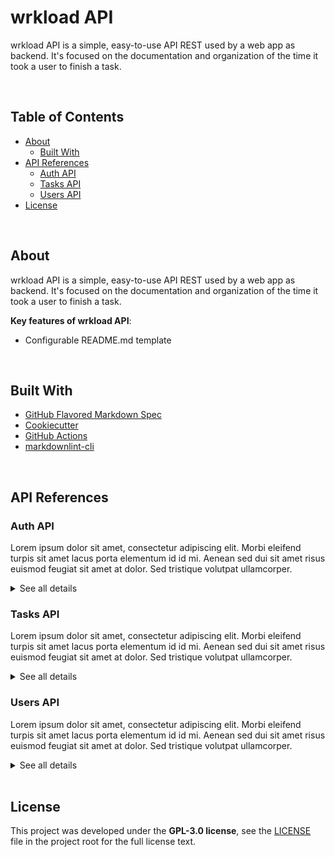 # wrkload API

wrkload API is a simple, easy-to-use API REST used by a web app as backend. It's focused on the documentation and organization of the time it took a user to finish a task.

<br>

## Table of Contents

- [About](#about)
  - [Built With](#built-with)
- [API References](#api-references)
  - [Auth API](#auth-api)
  - [Tasks API](#tasks-api)
  - [Users API](#users-api)
- [License](#license)

<br>

## About

wrkload API is a simple, easy-to-use API REST used by a web app as backend. It's focused on the documentation and organization of the time it took a user to finish a task.

**Key features of wrkload API**:

- Configurable README.md template

<br>

## Built With

- [GitHub Flavored Markdown Spec](https://github.github.com/gfm/)
- [Cookiecutter](https://github.com/cookiecutter/cookiecutter)
- [GitHub Actions](https://github.com/features/actions)
- [markdownlint-cli](https://github.com/igorshubovych/markdownlint-cli)

<br>

## API References

### Auth API

Lorem ipsum dolor sit amet, consectetur adipiscing elit. Morbi eleifend turpis sit amet lacus porta elementum id id mi. Aenean sed dui sit amet risus euismod feugiat sit amet at dolor. Sed tristique volutpat ullamcorper.

<details>
<summary>See all details</summary>

#### Register

```
  POST /api/v1/auth/register
```

| Request body | Type     | Required | Description                        |
| :----------- | :------- | :------- | :--------------------------------- |
| `username`   | `string` | `true`   | Name of the new user.              |
| `email`      | `string` | `true`   | Valid email of the new user.       |
| `avatar`     | `string` | `true`   | URL of image.                      |
| `password`   | `string` | `true`   | Password of at least 8 characters. |

<br>

#### Login

```
  POST /api/v1/auth/login
```

| Request body | Type     | Required | Description                        |
| :----------- | :------- | :------- | :--------------------------------- |
| `email`      | `string` | `true`   | Valid email of the new user.       |
| `password`   | `string` | `true`   | Password of at least 8 characters. |

<br>

#### Confirm account

##### Link with confirmation token sent by email.

```
  PATCH /api/v1/auth/confirm-account/${confirmation_token}
```

| Request parameters   | Type     | Required | Description                                                    |
| :------------------- | :------- | :------- | :------------------------------------------------------------- |
| `confirmation_token` | `string` | `true`   | Valid JWT token generated at registry and distributed by mail. |

<br>

#### Resend confirm account link

```
  POST /api/v1/auth/resend-confirm-account
```

| Request body | Type     | Required | Description                  |
| :----------- | :------- | :------- | :--------------------------- |
| `email`      | `string` | `true`   | Valid email of the new user. |

<br>

#### Change password

```
  PATCH /api/v1/auth/change-password
```

| HTTP Headers    | Type           | Required | Description                                              |
| :-------------- | :------------- | :------- | :------------------------------------------------------- |
| `Authorization` | `bearer token` | `true`   | Valid JWT token generated at login and stored in memory. |

| Request body   | Type     | Required | Description                        |
| :------------- | :------- | :------- | :--------------------------------- |
| `email`        | `string` | `true`   | Valid email of the new user.       |
| `old_password` | `string` | `true`   | Password of at least 8 characters. |
| `new_password` | `string` | `true`   | Password of at least 8 characters. |

<br>

#### Forgot password

```
  POST /api/v1/auth/forgot-password
```

| Request body | Type     | Required | Description                  |
| :----------- | :------- | :------- | :--------------------------- |
| `email`      | `string` | `true`   | Valid email of the new user. |

<br>

#### Reset password

```
  PATCH /api/v1/auth/reset-password/${uid}/${reset_password_token}
```

| Request parameters     | Type     | Required | Description                                           |
| :--------------------- | :------- | :------- | :---------------------------------------------------- |
| `uid`                  | `string` | `true`   | User ID.                                              |
| `reset_password_token` | `string` | `true`   | Valid JWT token generated at forgot password request. |

| Request body   | Type     | Required | Description                        |
| :------------- | :------- | :------- | :--------------------------------- |
| `new_password` | `string` | `true`   | Password of at least 8 characters. |

<br>

#### Logout

```
  GET /api/v1/auth/logout
```

| Cookies         | Type       | Required | Description                                                                                 |
| :-------------- | :--------- | :------- | :------------------------------------------------------------------------------------------ |
| `refresh_token` | `HttpOnly` | `true`   | Valid JWT token generated at login stored in cookie only accessible through https requests. |

<br>

#### Access token re-generator

```
  GET /api/v1/auth/token
```

| HTTP Headers    | Type           | Required | Description                                              |
| :-------------- | :------------- | :------- | :------------------------------------------------------- |
| `Authorization` | `bearer token` | `true`   | Valid JWT token generated at login and stored in memory. |

| Cookies         | Type       | Required | Description                                                                                     |
| :-------------- | :--------- | :------- | :---------------------------------------------------------------------------------------------- |
| `refresh_token` | `HttpOnly` | `true`   | Valid JWT token generated at login and stored in cookie only accessible through https requests. |

</details>

### Tasks API

Lorem ipsum dolor sit amet, consectetur adipiscing elit. Morbi eleifend turpis sit amet lacus porta elementum id id mi. Aenean sed dui sit amet risus euismod feugiat sit amet at dolor. Sed tristique volutpat ullamcorper.

<details>
<summary>See all details</summary>

#### Get all tasks

##### Only for users with administrator role.

```
  GET /api/v1/tasks
```

| HTTP Headers    | Type           | Required | Description                                              |
| :-------------- | :------------- | :------- | :------------------------------------------------------- |
| `Authorization` | `bearer token` | `true`   | Valid JWT token generated at login and stored in memory. |

| Request parameters | Type     | Required | Description                               |
| :----------------- | :------- | :------- | :---------------------------------------- |
| `per_page`         | `string` | `false`  | The number of results to return per page. |
| `page`             | `string` | `false`  | Use this to page through the results.     |

| Response body | Type     | Description                                           |
| :------------ | :------- | :---------------------------------------------------- |
| `_id`         | `string` | Task ID.                                              |
| `name`        | `string` | Name of task.                                         |
| `author_id`   | `string` | Author ID of task.                                    |
| `project`     | `string` | Task project name.                                    |
| `timing`      | `string` | Time the task was completed.                          |
| `month`       | `string` | Month the task was completed.                         |
| `delivered`   | `string` | Date the task was completed. ISO8601 format required. |
| `description` | `string` | Description of the task.                              |

<br>

#### Get task

##### You can only read own tasks.

```
  GET /api/v1/tasks/${id}
```

| HTTP Headers    | Type           | Required | Description                                              |
| :-------------- | :------------- | :------- | :------------------------------------------------------- |
| `Authorization` | `bearer token` | `true`   | Valid JWT token generated at login and stored in memory. |

| Request parameters | Type     | Required | Description |
| :----------------- | :------- | :------- | :---------- |
| `id`               | `string` | `true`   | Task ID.    |

<br>

#### Create task

```
  POST /api/v1/tasks
```

| HTTP Headers    | Type           | Required | Description                                              |
| :-------------- | :------------- | :------- | :------------------------------------------------------- |
| `Authorization` | `bearer token` | `true`   | Valid JWT token generated at login and stored in memory. |

| Request body  | Type     | Required | Description                                           |
| :------------ | :------- | :------- | :---------------------------------------------------- |
| `name`        | `string` | `true`   | Name of task.                                         |
| `project`     | `string` | `true`   | Task project name.                                    |
| `timing`      | `string` | `true`   | Time the task was completed.                          |
| `month`       | `string` | `true`   | Month the task was completed.                         |
| `delivered`   | `string` | `false`  | Date the task was completed. ISO8601 format required. |
| `description` | `string` | `false`  | Description of the task.                              |

<br>

#### Update task

##### You can only update own tasks, even the admin can't update yours either.

```
  PATCH /api/v1/tasks/${id}
```

| HTTP Headers    | Type           | Required | Description                                              |
| :-------------- | :------------- | :------- | :------------------------------------------------------- |
| `Authorization` | `bearer token` | `true`   | Valid JWT token generated at login and stored in memory. |

| Request parameters | Type     | Required | Description |
| :----------------- | :------- | :------- | :---------- |
| `id`               | `string` | `true`   | Task ID.    |

| Request body  | Type     | Required | Description                   |
| :------------ | :------- | :------- | :---------------------------- |
| `name`        | `string` | `true`   | Name of task.                 |
| `project`     | `string` | `true`   | Task project name.            |
| `timing`      | `string` | `true`   | Time the task was completed.  |
| `month`       | `string` | `true`   | Month the task was completed. |
| `delivered`   | `string` | `false`  | Date the task was completed.  |
| `description` | `string` | `false`  | Description of the task.      |

<br>

#### Delete task

##### You can only delete own tasks.

```
  DELETE /api/v1/tasks/${id}
```

| HTTP Headers    | Type           | Required | Description                                              |
| :-------------- | :------------- | :------- | :------------------------------------------------------- |
| `Authorization` | `bearer token` | `true`   | Valid JWT token generated at login and stored in memory. |

| Request parameters | Type     | Required | Description |
| :----------------- | :------- | :------- | :---------- |
| `id`               | `string` | `true`   | ID task.    |

</details>

### Users API

Lorem ipsum dolor sit amet, consectetur adipiscing elit. Morbi eleifend turpis sit amet lacus porta elementum id id mi. Aenean sed dui sit amet risus euismod feugiat sit amet at dolor. Sed tristique volutpat ullamcorper.

<details>
<summary>See all details</summary>

#### Get all users

##### Only for users with administrator role.

```
  GET /api/v1/users
```

| HTTP Headers    | Type           | Required | Description                                              |
| :-------------- | :------------- | :------- | :------------------------------------------------------- |
| `Authorization` | `bearer token` | `true`   | Valid JWT token generated at login and stored in memory. |

| Request parameters | Type     | Required | Description                               |
| :----------------- | :------- | :------- | :---------------------------------------- |
| `per_page`         | `string` | `false`  | The number of results to return per page. |
| `page`             | `string` | `false`  | Use this to page through the results.     |

| Response body         | Type      | Description                            |
| :-------------------- | :-------- | :------------------------------------- |
| `_id`                 | `string`  | User ID.                               |
| `username`            | `string`  | Name of user.                          |
| `role`                | `number`  | Role of user.                          |
| `email`               | `string`  | Valid email of new user.               |
| `avatar`              | `string`  | URL of image.                          |
| `confirmation_token`  | `string`  | Valid JWT token generated at registry. |
| `confirmation_status` | `boolean` | Account status.                        |

<br>

#### Get user

##### You can only read your own data. Full response for users with administrator role.

```
  GET /api/v1/users/${id}
```

| HTTP Headers    | Type           | Required | Description                                              |
| :-------------- | :------------- | :------- | :------------------------------------------------------- |
| `Authorization` | `bearer token` | `true`   | Valid JWT token generated at login and stored in memory. |

| Request parameters | Type     | Required | Description |
| :----------------- | :------- | :------- | :---------- |
| `id`               | `string` | `true`   | User ID.    |

| Response body | Type     | Description              |
| :------------ | :------- | :----------------------- |
| `_id`         | `string` | User ID.                 |
| `username`    | `string` | Name of user.            |
| `email`       | `string` | Valid email of new user. |
| `avatar`      | `string` | URL of image.            |

<br>

#### Update user

##### You can only update your data, even the admin can't update you either.

```
  PATCH /api/v1/users/${id}
```

| HTTP Headers    | Type           | Required | Description                                              |
| :-------------- | :------------- | :------- | :------------------------------------------------------- |
| `Authorization` | `bearer token` | `true`   | Valid JWT token generated at login and stored in memory. |

| Request parameters | Type     | Required | Description |
| :----------------- | :------- | :------- | :---------- |
| `id`               | `string` | `true`   | User ID.    |

| Request body | Type     | Required                 | Description |
| :----------- | :------- | :----------------------- | :---------- |
| `username`   | `string` | New name of user.        |
| `email`      | `string` | New valid email of user. |
| `avatar`     | `string` | URL of new image.        |

<br>

#### Delete user

##### Only for users with administrator role.

```
  DELETE /api/v1/users/${id}
```

| HTTP Headers    | Type           | Required | Description                                              |
| :-------------- | :------------- | :------- | :------------------------------------------------------- |
| `Authorization` | `bearer token` | `true`   | Valid JWT token generated at login and stored in memory. |

| Request parameters | Type     | Required | Description |
| :----------------- | :------- | :------- | :---------- |
| `id`               | `string` | `true`   | User ID.    |

</details>

<br>

## License

This project was developed under the **GPL-3.0 license**, see the [LICENSE](./LICENSE) file in the project root for the full license text.
